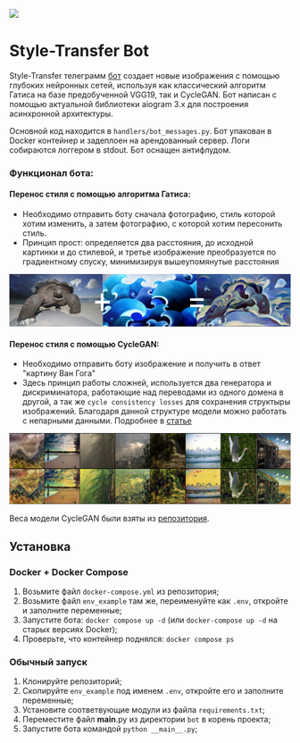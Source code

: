 [<img src="https://img.shields.io/badge/Telegram-%40StyleTransferPicBot-blue">](https://t.me/StyleTransferPicBot)

# Style-Transfer Bot
   Style-Transfer телеграмм [бот](https://t.me/StyleTransferPicBot) создает новые изображения с помощью глубоких нейронных сетей, используя как классический алгоритм Гатиса на базе предобученной VGG19, так и CycleGAN. Бот написан с помощью актуальной библиотеки aiogram 3.x для построения асинхронной архитектуры.                                             
                                                                                                                                                                                                                        
Основной код находится в `handlers/bot_messages.py`. Бот упакован в Docker контейнер и задеплоен на арендованный сервер. Логи собираются логгером в stdout. Бот оснащен антифлудом.

### Функционал бота:
#### Перенос стиля с помощью алгоритма Гатиса:
  * Необходимо отправить боту сначала фотографию, стиль которой хотим изменить, а затем фотографию, с которой хотим пересонить стиль.
  * Принцип прост: определяется два расстояния, до исходной картинки и до стилевой, и третье изображение преобразуется по градиентному спуску, минимизируя вышеупомянутые расстояния

<p align="center">
  <img src="screenshots/transfer.png" width="650" alt="Ray Image">
</p>

#### Перенос стиля с помощью CycleGAN:
  * Необходимо отправить боту изображение и получить в ответ "картину Ван Гога"
  * Здесь принцип работы сложней, используется два генератора и дискриминатора, работающие над переводами из одного домена в другой, а так же `cycle consistency losses` для сохранения структыры изображений. Благодаря данной структуре модели можно работать с непарными данными. Подробнее в [статье](https://arxiv.org/pdf/1703.10593)

<p align="center">
  <img src="screenshots/vangogh.png" width="650" alt="Ray Image">
</p>

Веса модели CycleGAN были взяты из [репозитория](https://github.com/bear96/cyclegan-vangogh/).
## Установка
### Docker + Docker Compose
1. Возьмите файл `docker-compose.yml` из репозитория;
2. Возьмите файл `env_example` там же, переименуйте как `.env`, откройте и заполните переменные;
3. Запустите бота: `docker compose up -d` (или `docker-compose up -d` на старых версиях Docker);
4. Проверьте, что контейнер поднялся: `docker compose ps`
### Обычный запуск 
1. Клонируйте репозиторий;
2. Скопируйте `env_example` под именем `.env`, откройте его и заполните переменные;
3. Установите соответвующие модули из файла `requirements.txt`;
4. Переместите файл __main__.py из директории `bot` в корень проекта;
5. Запустите бота командой `python __main__.py`;
